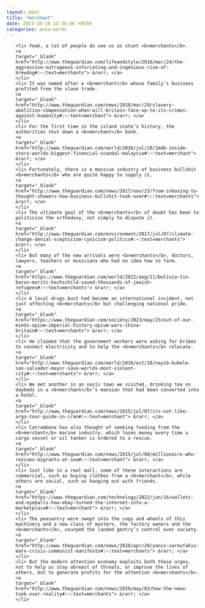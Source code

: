 ```yaml
---
layout: post
title: "merchant"
date: 2023-10-10 12:34:56 +0530
categories: auto-words
---
```

<ol>

    <li> Yeah, a lot of people do see us as stunt <b>merchants</b>.
    <a 
    target="_blank" 
    href="http://www.theguardian.com/lifeandstyle/2016/mar/24/the-aggressive-outrageous-infuriating-and-ingenious-rise-of-brewdog#:~:text=merchants"> &rarr; </a>
    </li>
    <li> It was named after a <b>merchant</b> whose family’s business profited from the slave trade.
    <a 
    target="_blank" 
    href="http://www.theguardian.com/news/2018/mar/29/slavery-abolition-compensation-when-will-britain-face-up-to-its-crimes-against-humanity#:~:text=merchant"> &rarr; </a>
    </li>
    <li> For the first time in the island state’s history, the authorities shut down a <b>merchant</b> bank.
    <a 
    target="_blank" 
    href="http://www.theguardian.com/world/2016/jul/28/1mdb-inside-story-worlds-biggest-financial-scandal-malaysia#:~:text=merchant"> &rarr; </a>
    </li>
    <li> Fortunately, there is a massive industry of business bullshit <b>merchants</b> who are quite happy to supply it.
    <a 
    target="_blank" 
    href="http://www.theguardian.com/news/2017/nov/23/from-inboxing-to-thought-showers-how-business-bullshit-took-over#:~:text=merchants"> &rarr; </a>
    </li>
    <li> The ultimate goal of the <b>merchants</b> of doubt has been to politicise the orthodoxy, not simply to dispute it.
    <a 
    target="_blank" 
    href="http://www.theguardian.com/environment/2017/jul/07/climate-change-denial-scepticism-cynicism-politics#:~:text=merchants"> &rarr; </a>
    </li>
    <li> But many of the new arrivals were <b>merchants</b>, doctors, lawyers, teachers or musicians who had no idea how to farm.
    <a 
    target="_blank" 
    href="https://www.theguardian.com/world/2022/aug/11/bolivia-tin-baron-moritz-hochschild-saved-thousands-of-jewish-refugees#:~:text=merchants"> &rarr; </a>
    </li>
    <li> A local drugs bust had become an international incident, not just affecting <b>merchants</b> but challenging national pride.
    <a 
    target="_blank" 
    href="https://www.theguardian.com/society/2023/may/23/out-of-our-minds-opium-imperial-history-opium-wars-china-britain#:~:text=merchants"> &rarr; </a>
    </li>
    <li> He claimed that the government workers were asking for bribes to connect electricity and to help the <b>merchants</b> relocate.
    <a 
    target="_blank" 
    href="http://www.theguardian.com/world/2016/oct/18/nayib-bukele-san-salvador-mayor-save-worlds-most-violent-city#:~:text=merchants"> &rarr; </a>
    </li>
    <li> We met another in an oasis town we visited, drinking tea on daybeds in a <b>merchant</b>’s mansion that had been converted into a hotel.
    <a 
    target="_blank" 
    href="http://www.theguardian.com/news/2015/jul/07/its-not-like-argo-tour-guide-in-iran#:~:text=merchant"> &rarr; </a>
    </li>
    <li> Catrambone has also thought of seeking funding from the <b>merchant</b> marine industry, which loses money every time a cargo vessel or oil tanker is ordered to a rescue.
    <a 
    target="_blank" 
    href="http://www.theguardian.com/news/2015/jul/08/millionaire-who-rescues-migrants-at-sea#:~:text=merchant"> &rarr; </a>
    </li>
    <li> Just like in a real mall, some of these interactions are commercial, such as buying clothes from a <b>merchant</b>, while others are social, such as hanging out with friends.
    <a 
    target="_blank" 
    href="https://www.theguardian.com/technology/2022/jun/16/wallets-and-eyeballs-how-ebay-turned-the-internet-into-a-marketplace#:~:text=merchant"> &rarr; </a>
    </li>
    <li> The peasantry were swept into the cogs and wheels of this machinery and a new class of masters, the factory owners and the <b>merchants</b>, usurped the landed gentry’s control over society.
    <a 
    target="_blank" 
    href="http://www.theguardian.com/news/2018/apr/20/yanis-varoufakis-marx-crisis-communist-manifesto#:~:text=merchants"> &rarr; </a>
    </li>
    <li> But the modern attention economy exploits both these urges, not to help us stay abreast of threats, or improve the lives of others, but to generate profits for the attention <b>merchants</b>.
    <a 
    target="_blank" 
    href="http://www.theguardian.com/news/2019/may/03/how-the-news-took-over-reality#:~:text=merchants"> &rarr; </a>
    </li>